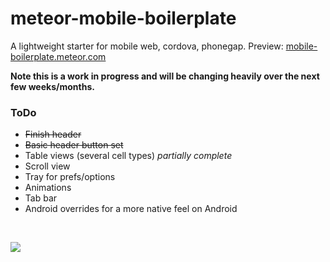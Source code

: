 meteor-mobile-boilerplate
=========================

A lightweight starter for mobile web, cordova, phonegap. Preview: [mobile-boilerplate.meteor.com](http://mobile-boilerplate.meteor.com)

**Note this is a work in progress and will be changing heavily over the next few weeks/months.**


### ToDo

- ~~Finish header~~
- ~~Basic header button set~~
- Table views (several cell types) *partially complete*
- Scroll view
- Tray for prefs/options
- Animations
- Tab bar
- Android overrides for a more native feel on Android

<br>


![](http://cl.ly/image/0I3I0D2p060N/meteor-mobile-boilerplate.png)
